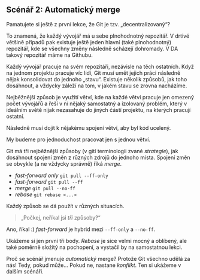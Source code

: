 ## Scénář 2: Automatický merge

Pamatujete si ještě z první lekce, že Git je tzv. „decentralizovaný“?

To znamená, že každý vývojář má u sebe plnohodnotný repozitář. V drtivé
většině případů pak existuje ještě jeden hlavní (také plnohodnotný) repozitář,
kde se všechny změny následně scházejí dohromady. V DA takový repozitář máme
na Githubu.

Každý vývojář pracuje na svém repozitáři, nezávisle na těch ostatních. Když na
jednom projektu pracuje víc lidí, Git musí umět jejich práci následně nějak
konsolidovat do jednoho „stavu“. Existuje několik způsobů, jak toho dosáhnout,
a vždycky záleží na tom, v jakém stavu se zrovna nacházíme.

Nejběžnější způsob je využití větví, kde na každé větvi pracuje jen omezený
počet vývojářů a řeší v ní nějaký samostatný a izolovaný problém, který v ideálním
světě nijak nezasahuje do jiných částí projektu, na kterých pracují ostatní.

Následně musí dojít k nějakému spojení větví, aby byl kód ucelený.

My budeme pro jednoduchost pracovat jen s jednou větví.

Git má tři nejběžnější způsoby (v gití terminologii zvané _strategie_), jak dosáhnout
spojení změn z různých zdrojů do jednoho místa. Spojení změn se obvykle (a ne vždycky
správně) říká _merge_.

- _fast-forward only_ `git pull --ff-only`
- _fast-forward_ `git pull --ff`
- _merge_ `git pull --no-ff`
- _rebase_ `git rebase <...>`

Každý způsob se dá použít v různých situacích.

> „Počkej, neříkal jsi _tři_ způsoby?“

Ano, říkal :) _fast-forward_ je hybrid mezi `--ff-only` a `--no-ff`.

Ukážeme si jen první tři body. _Rebase_ je sice velmi mocný a oblíbený, ale také poměrně
složitý na pochopení, a vystačil by na samostatnou lekci.

Proč se scénář jmenuje _automatický_ merge? Protože Git všechno udělá za nás!
Tedy, pokud může… Pokud ne, nastane _konflikt_. Ten si ukážeme v dalším scénáři.
